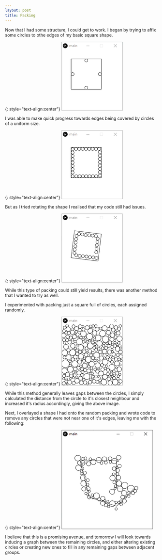 ```yaml
---
layout: post
title: Packing
---
```


Now that I had some structure, I could get to work. I began by trying to affix some circles to othe edges of my basic square shape.

{: style="text-align:center"}
![A basic beginning of an attempt at circle packing the edges with an indiviual circle on each edge.](/_assets/05-04/InitPacking.png)

I was able to make quick progress towards edges being covered by circles of a uniform size.

{: style="text-align:center"}
![A basic attempt at circle packing the edges with many circles on each edge.](/_assets/05-04/ImprovedPacking.png)

But as I tried rotating the shape I realised that my code still had issues.

{: style="text-align:center"}
![A rotating square has circles moving around vaguely near it's edges, but not accurately.](/_assets/05-04/RotatingPack.gif)

While this type of packing could still yield results, there was another method that I wanted to try as well.

I experimented with packing just a square full of circles, each assigned randomly.

{: style="text-align:center"}
![A square window filled with non-overlapping circles.](/_assets/05-04/RandomPacking.png)

While this method generally leaves gaps between the circles, I simply calculated the distance from the circle to it's closest neighbour and increased it's radius accordingly, giving the above image.

Next, I overlayed a shape I had onto the random packing and wrote code to remove any circles that were not near one of it's edges, leaving me with the following:

{: style="text-align:center"}
![A strange polygon with many circles of varying sizes overlapping its edges.](_assets/05-04/RandomEdgePacking.png)

I believe that this is a promising avenue, and tomorrow I will look towards inducing a graph between the remaining circles, and either altering existing circles or creating new ones to fill in any remaining gaps between adjacent groups.
